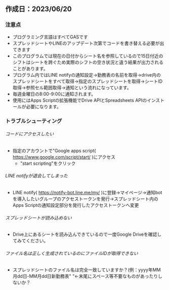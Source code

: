 ## 作成日：2023/06/20
### 注意点
- プログラミング言語はすべてGASです
- スプレッドシートやLINEのアップデート次第でコードを書き替える必要が出てきます
- このプログラムでは現在の日付からシート名を参照しているので15日付近のシフトはシートを跨ぐため実際のシフトの空き状況と違う結果が出力されることがあります。
- プログラム内ではLINE notifyの通知設定->勤務表の名前を取得->drive内のスプレッドシートをすべて取得->指定のスプレッドシートを取得->シートID取得->参照セル範囲取得->通知という流れになっています。
- 毎週金曜日の8:00-9:00に通知されます。
- 使用にはApps Scriptの拡張機能でDrive APIとSpreadsheets APIのインストールが必要になります。
### トラブルシューティング
###### コードにアクセスしたい
- 指定のアカウントで"Google apps script( https://www.google.com/script/start/ )にアクセス
    - "start scripting"をクリック
###### LINE notifyが退会してしまった
- LINE notify( https://notify-bot.line.me/my/ )に登録->マイページ->通知botを導入したいグループのアクセストークンを発行->スプレッドシート内のApps Scriptの通知設定部分を発行したアクセストークンへ変更
###### スプレッドシートが読み込めない
- Drive上にあるシートを読み込んできているので一度Google Driveを確認してみてください。
###### ファイル名は正しく生成されているのにファイルIDが取得できない
- スプレッドシートのファイル名は完全一致していますか？(例：yyyy年MM月dd日-MM月dd日新勤務表" "←末尾にスペース等不要なものがあったりしないか？
